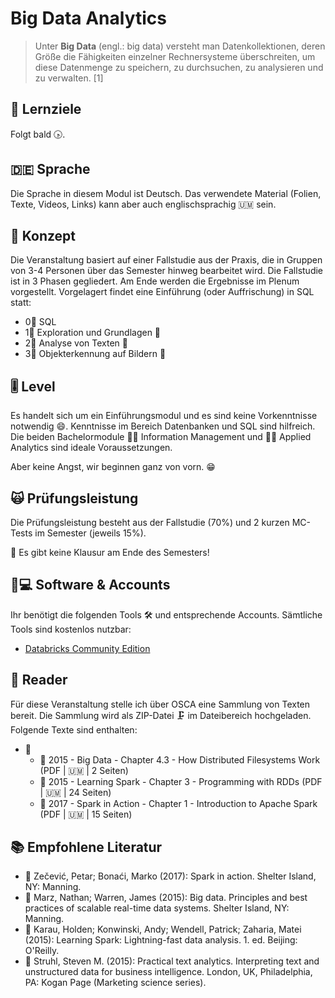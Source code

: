 # Big Data Analytics

> Unter **Big Data** \(engl.: big data\) versteht man Datenkollektionen, deren Größe die Fähigkeiten einzelner Rechnersysteme überschreiten, um diese Datenmenge zu speichern, zu durchsuchen, zu analysieren und zu verwalten. \[1\]

## 🎯 Lernziele <a id="learning-objectives"></a>

Folgt bald 🕟.

## 🇩🇪 Sprache

Die Sprache in diesem Modul ist Deutsch. Das verwendete Material \(Folien, Texte, Videos, Links\) kann aber auch englischsprachig 🇺🇲 sein.

## 📃 Konzept <a id="concept"></a>

Die Veranstaltung basiert auf einer Fallstudie aus der Praxis, die in Gruppen von 3-4 Personen über das Semester hinweg bearbeitet wird. Die Fallstudie ist in 3 Phasen gegliedert. Am Ende werden die Ergebnisse im Plenum vorgestellt. Vorgelagert findet eine Einführung \(oder Auffrischung\) in SQL statt:

* 0⃣ SQL 
* 1⃣ Exploration und Grundlagen 🧭 
* 2⃣ Analyse von Texten 📄 
* 3⃣ Objekterkennung auf Bildern 🖼 

## 🎚 Level <a id="level"></a>

Es handelt sich um ein Einführungsmodul und es sind keine Vorkenntnisse notwendig 😄. Kenntnisse im Bereich Datenbanken und SQL sind hilfreich. Die beiden Bachelormodule 👨🏫 Information Management und 👨🏫 Applied Analytics sind ideale Voraussetzungen.

Aber keine Angst, wir beginnen ganz von vorn. 😁 

## 🙀 Prüfungsleistung <a id="examination"></a>

Die Prüfungsleistung besteht aus der Fallstudie \(70%\) und 2 kurzen MC-Tests im Semester \(jeweils 15%\). 

🤟 Es gibt keine Klausur am Ende des Semesters!

## 👩💻 Software & Accounts <a id="software-and-accounts"></a>

Ihr benötigt die folgenden Tools 🛠 und entsprechende Accounts. Sämtliche Tools sind kostenlos nutzbar:

* [Databricks Community Edition](https://community.cloud.databricks.com)

## 📑 Reader

Für diese Veranstaltung stelle ich über OSCA eine Sammlung von Texten bereit. Die Sammlung wird als ZIP-Datei 🗜 im Dateibereich hochgeladen. Folgende Texte sind enthalten:

* 📂 
  * 📑 2015 - Big Data - Chapter 4.3 - How Distributed Filesystems Work \(PDF \| 🇺🇲 \| 2 Seiten\)
  * 📑 2015 - Learning Spark - Chapter 3 - Programming with RDDs \(PDF \| 🇺🇲 \| 24 Seiten\)
  * 📑 2017 - Spark in Action - Chapter 1 - Introduction to Apache Spark \(PDF \| 🇺🇲 \| 15 Seiten\)

## 📚 Empfohlene Literatur

* 📘 Zečević, Petar; Bonaći, Marko \(2017\): Spark in action. Shelter Island, NY: Manning.  
* 📘 Marz, Nathan; Warren, James \(2015\): Big data. Principles and best practices of scalable real-time data systems. Shelter Island, NY: Manning. 
* 📘 Karau, Holden; Konwinski, Andy; Wendell, Patrick; Zaharia, Matei \(2015\): Learning Spark: Lightning-fast data analysis. 1. ed. Beijing: O'Reilly. 
* 📘 Struhl, Steven M. \(2015\): Practical text analytics. Interpreting text and unstructured data for business intelligence. London, UK, Philadelphia, PA: Kogan Page \(Marketing science series\).

